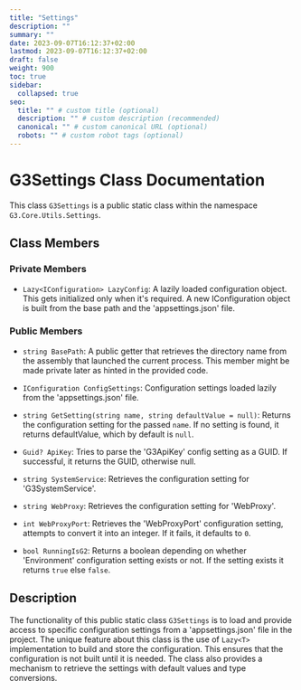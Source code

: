 ```yaml
---
title: "Settings"
description: ""
summary: ""
date: 2023-09-07T16:12:37+02:00
lastmod: 2023-09-07T16:12:37+02:00
draft: false
weight: 900
toc: true
sidebar:
  collapsed: true
seo:
  title: "" # custom title (optional)
  description: "" # custom description (recommended)
  canonical: "" # custom canonical URL (optional)
  robots: "" # custom robot tags (optional)
---
```


# G3Settings Class Documentation

This class `G3Settings` is a public static class within the namespace `G3.Core.Utils.Settings`. 

## Class Members

### Private Members

- `Lazy<IConfiguration> LazyConfig`: A lazily loaded configuration object. This gets initialized only when it's required. A new IConfiguration object is built from the base path and the 'appsettings.json' file.

### Public Members

- `string BasePath`: A public getter that retrieves the directory name from the assembly that launched the current process. This member might be made private later as hinted in the provided code.

- `IConfiguration ConfigSettings`: Configuration settings loaded lazily from the 'appsettings.json' file.

- `string GetSetting(string name, string defaultValue = null)`: Returns the configuration setting for the passed `name`. If no setting is found, it returns defaultValue, which by default is `null`.

- `Guid? ApiKey`: Tries to parse the 'G3ApiKey' config setting as a GUID. If successful, it returns the GUID, otherwise null.

- `string SystemService`: Retrieves the configuration setting for 'G3SystemService'.

- `string WebProxy`: Retrieves the configuration setting for 'WebProxy'.

- `int WebProxyPort`: Retrieves the 'WebProxyPort' configuration setting, attempts to convert it into an integer. If it fails, it defaults to `0`.

- `bool RunningIsG2`: Returns a boolean depending on whether 'Environment' configuration setting exists or not. If the setting exists it returns `true` else `false`.

## Description

The functionality of this public static class `G3Settings` is to load and provide access to specific configuration settings from a 'appsettings.json' file in the project. The unique feature about this class is the use of `Lazy<T>` implementation to build and store the configuration. This ensures that the configuration is not built until it is needed. The class also provides a mechanism to retrieve the settings with default values and type conversions.